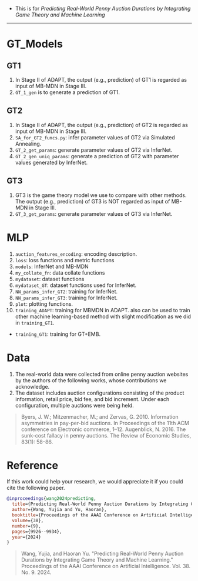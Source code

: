 
- This is for _Predicting Real-World Penny Auction Durations by Integrating Game Theory and Machine Learning_
-----

# GT_Models
## GT1
1. In Stage II of ADAPT, the output (e.g., prediction) of GT1 is regarded as input of MB-MDN in Stage III.
2. `GT_1_gen` is to generate a prediction of GT1.

## GT2
1. In Stage II of ADAPT, the output (e.g., prediction) of GT2 is regarded as input of MB-MDN in Stage III.
2. `SA_for_GT2_funcs.py`: infer parameter values of GT2 via Simulated Annealing.
3. `GT_2_get_params`: generate parameter values of GT2 via InferNet.
4. `GT_2_gen_uniq_params`: generate a prediction of GT2 with parameter values generated by InferNet.

## GT3
1. GT3 is the game theory model we use to compare with other methods. The output (e.g., prediction) of GT3 is NOT regarded as input of MB-MDN in Stage III.
2. `GT_3_get_params`: generate parameter values of GT3 via InferNet.

# MLP
1. `auction_features_encoding`: encoding description.
2. `loss`: loss functions and metric functions
3. `models`: InferNet and MB-MDN
4. `my_collate_fn`: data collate functions
5. `mydataset`: dataset functions
6. `mydataset_GT`: dataset functions used for InferNet.
7. `NN_params_infer_GT2`: training for InferNet.
8. `NN_params_infer_GT3`: training for InferNet.
9. `plot`: plotting functions.
10. `training_ADAPT`: training for MBMDN in ADAPT. also can be used to train other machine learning-based method with slight modification as we did in `training_GT1`.
   - `training_GT1`: training for GT+EMB.

# Data
1. The real-world data were collected from online penny auction websites by the authors of the following works, whose contributions we acknowledge. 
2. The dataset includes auction configurations consisting of the product information, retail price, bid fee, and bid increment. Under each configuration, multiple auctions were being held.

> Byers, J. W.; Mitzenmacher, M.; and Zervas, G. 2010. Information asymmetries in pay-per-bid auctions. In Proceedings of the 11th ACM conference on Electronic commerce, 1–12.
> Augenblick, N. 2016. The sunk-cost fallacy in penny auctions. The Review of Economic Studies, 83(1): 58–86.

# Reference
If this work could help your research, we would appreciate it if you could cite the following paper.

```bibtex
@inproceedings{wang2024predicting,
  title={Predicting Real-World Penny Auction Durations by Integrating Game Theory and Machine Learning},
  author={Wang, Yujia and Yu, Haoran},
  booktitle={Proceedings of the AAAI Conference on Artificial Intelligence},
  volume={38},
  number={9},
  pages={9926--9934},
  year={2024}
}
```

> Wang, Yujia, and Haoran Yu. "Predicting Real-World Penny Auction Durations by Integrating Game Theory and Machine Learning." Proceedings of the AAAI Conference on Artificial Intelligence. Vol. 38. No. 9. 2024.


